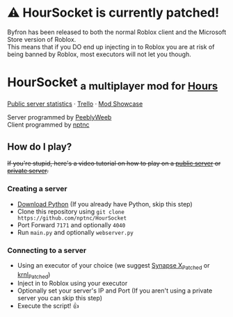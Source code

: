 
# ⚠️ HourSocket is currently patched! 
Byfron has been released to both the normal Roblox client and the Microsoft Store version of Roblox.  
This means that if you DO end up injecting in to Roblox you are at risk of being banned by Roblox, most executors will not let you though.


# HourSocket <sub>a multiplayer mod for [Hours](https://www.roblox.com/games/5732973455/HOURS)</sub>

[Public server statistics](http://salamithecat.com:4040) · [Trello](https://trello.com/b/e1gvvbzK/hours-multiplayer-script) · [Mod Showcase](https://www.youtube.com/watch?v=IsCv-xNTXe4)

Server programmed by [PeeblyWeeb](https://discord.com/users/904032786854346795)  
Client programmed by [nptnc](https://discord.com/users/397930609894490122)
  

## How do I play?
~~If you're stupid, here's a video tutorial on how to play on a [public server](https://google.com/) or [private server](https://google.com/).~~

### Creating a server
- [Download Python](https://www.python.org/downloads/release/python-3110/) (If you already have Python, skip this step)
- Clone this repository using `git clone https://github.com/nptnc/HourSocket`
- Port Forward `7171` and optionally `4040`
- Run `main.py` and optionally `webserver.py`

### Connecting to a server
- Using an executor of your choice (we suggest [Synapse X](https://x.synapse.to)<sub>Patched</sub> or [krnl](https://krnl.place)<sub>Patched</sub>)
- Inject in to Roblox using your executor
- Optionally set your server's IP and Port (If you aren't using a private server you can skip this step)
- Execute the script! 👍

